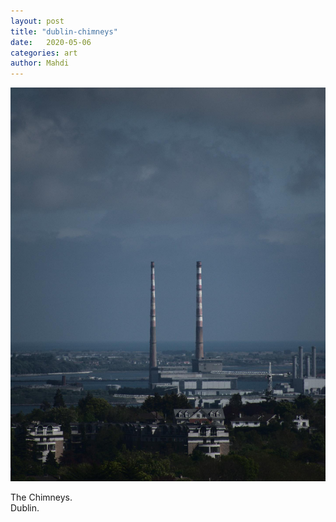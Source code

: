 ```yaml
---
layout: post
title: "dublin-chimneys"
date:   2020-05-06
categories: art
author: Mahdi
---
```


![dublin-chimneys](/img/arts/dublin-chimneys.jpg)

<span class='image-details'>
The Chimneys.<br/>
Dublin.
</span>

